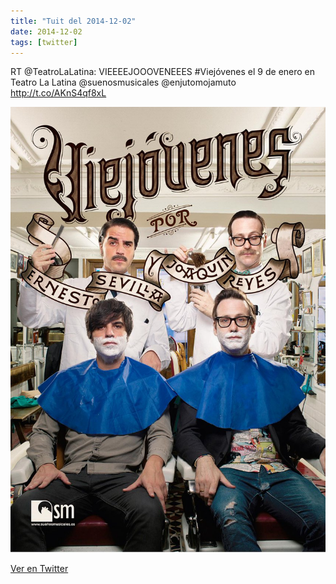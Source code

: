 ```yaml
---
title: "Tuit del 2014-12-02"
date: 2014-12-02
tags: [twitter]
---
```


RT @TeatroLaLatina: VIEEEEJOOOVENEEES #Viejóvenes el 9 de enero en Teatro La Latina @suenosmusicales @enjutomojamuto http://t.co/AKnS4qf8xL

![Imagen](/assets/images/539878907907158016-B33oM1vCIAA9_Gr.jpg)

[Ver en Twitter](https://twitter.com/i/web/status/539878907907158016)
